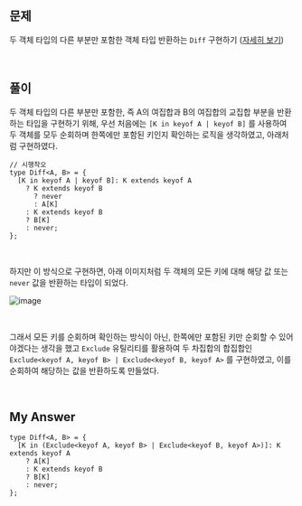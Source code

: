 ## 문제

두 객체 타입의 다른 부분만 포함한 객체 타입 반환하는 `Diff` 구현하기 ([자세히 보기](https://github.com/type-challenges/type-challenges/blob/main/questions/00645-medium-diff/README.md))

<br>

## 풀이

두 객체 타입의 다른 부분만 포함한, 즉 A의 여집합과 B의 여집합의 교집합 부분을 반환하는 타입을 구현하기 위해, 우선 처음에는 `[K in keyof A | keyof B]` 를 사용하여 두 객체를 모두 순회하며 한쪽에만 포함된 키인지 확인하는 로직을 생각하였고, 아래처럼 구현하였다.

```tsx
// 시행착오
type Diff<A, B> = {
  [K in keyof A | keyof B]: K extends keyof A
    ? K extends keyof B
      ? never
      : A[K]
    : K extends keyof B
    ? B[K]
    : never;
};
```

<br>

하지만 이 방식으로 구현하면, 아래 이미지처럼 두 객체의 모든 키에 대해 해당 값 또는 `never` 값을 반환하는 타입이 되었다.

![image](https://user-images.githubusercontent.com/70627979/214520144-c1fef648-061e-4fc0-93b2-58bf668102cb.png)

<br>

그래서 모든 키를 순회하며 확인하는 방식이 아닌, 한쪽에만 포함된 키만 순회할 수 있어야겠다는 생각을 했고 `Exclude` 유틸리티를 활용하여 두 차집합의 합집합인  `Exclude<keyof A, keyof B> | Exclude<keyof B, keyof A>` 를 구현하였고, 이를 순회하여 해당하는 값을 반환하도록 만들었다.

<br>

## My Answer

```tsx
type Diff<A, B> = {
  [K in (Exclude<keyof A, keyof B> | Exclude<keyof B, keyof A>)]: K extends keyof A
    ? A[K]
    : K extends keyof B
    ? B[K]
    : never;
};
```